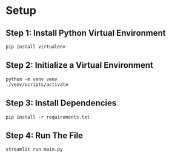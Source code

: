 # Setup 

## Step 1: Install Python Virtual Environment
```
pip install virtualenv
```

## Step 2: Initialize a Virtual Environment 
```
python -m venv venv 
./venv/scripts/activate
```

## Step 3: Install Dependencies  
```
pip install -r requirements.txt 
```

## Step 4: Run The File  
```
streamlit run main.py
```